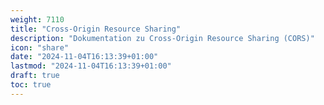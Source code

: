 ```yaml
---
weight: 7110
title: "Cross-Origin Resource Sharing"
description: "Dokumentation zu Cross-Origin Resource Sharing (CORS)"
icon: "share"
date: "2024-11-04T16:13:39+01:00"
lastmod: "2024-11-04T16:13:39+01:00"
draft: true
toc: true
---
```

